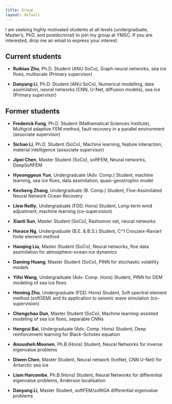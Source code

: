 ```yaml
---
title: Group
layout: default
---
```


I am seeking highly motivated students at all levels (undergraduate, Master’s, PhD, and postdoctoral) to join my group at YMSC. If you are interested, drop me an email to express your interest.

## Current students

- **Ruibiao Zhu**, Ph.D. Student (ANU SoCo), Graph neural networks, sea ice floes, multiscale (Primary supervisor)

- **Danyang Li**, Ph.D. Student (ANU SoCo), Numerical modelling, data assimilation, neural networks (CNN, U-Net, diffusion models), sea ice (Primary supervisor)

## Former students

- **Frederick Fung**, Ph.D. Student (Mathematical Sciences Institute), Multigrid adaptive FEM method, fault recovery in a parallel environment (associate supervisor)

- **Sichao Li**, Ph.D. Student (SoCo), Machine learning, feature interaction, material intelligence (associate supervisor) <!-- **Riik Basu**, Ph.D. Student (SoCo), Numerical simulation (seismic wave propagation), HPC, (associate supervisor) -->

- **Jipei Chen**, Master Student (SoCo), softFEM, Neural networks, DeepSoftFEM

- **Hyeonggeun Yun**, Undergraduate (Adv. Comp.) Student, machine learning, sea ice floes, data assimilation, quasi-geostrophic model

- **Kecheng Zhang**, Undergraduate (B. Comp.) Student, Floe-Assimilated Neural Network Ocean Recovery

- **Llew Reilly**, Undergraduate (FDD. Hons) Student, Long-term wind adjustment, machine learning (co-supervision)

- **Xianli Sun**, Master Student (SoCo), Rashomon set, neural networks

- **Horace Ng**, Undergraduate (B.E. & B.S.) Student, C^1 Crouzeix-Raviart finite element method

- **Haoqing Liu**, Master Student (SoCo), Neural networks, floe data assimilation for atmosphere-ocean-ice dynamics

- **Daming Huang**, Master Student (SoCo), PINN for stochastic volatility models

- **Yifei Wang**, Undergraduate (Adv. Comp. Hons) Student, PINN for DEM modeling of sea ice floes

- **Heming Zhu**, Undergraduate (FDD. Hons) Student, Soft spectral element method (softSEM) and its application to seismic wave simulation (co-supervision)

- **Chengchao Dun**, Master Student (SoCo), Machine learning-assisted modeling of sea ice floes, separable CNNs

- **Hengrui Bai**, Undergraduate (Adv. Comp. Hons) Student, Deep reinforcement learning for Black–Scholes equation

- **Anousheh Moonen**, Ph.B.(Hons) Student, Neural Networks for inverse eigenvalue problems

- **Diwen Chen**, Master Student, Neural network (IceNet, CNN U-Net) for Antarctic sea ice

- **Liam Harcombe**, Ph.B.(Hons) Student, Neural Networks for differential eigenvalue problems, Anderson localisation <!-- (publication in [Journal of Computational Science](https://www.sciencedirect.com/science/article/pii/S1877750323001965) ) -->

- **Danyang Li**, Master Student, softFEM/softIGA differential eigenvalue problems <!-- (publication in [Journal of Computational Science](https://www.sciencedirect.com/science/article/pii/S1877750323000923)) -->

